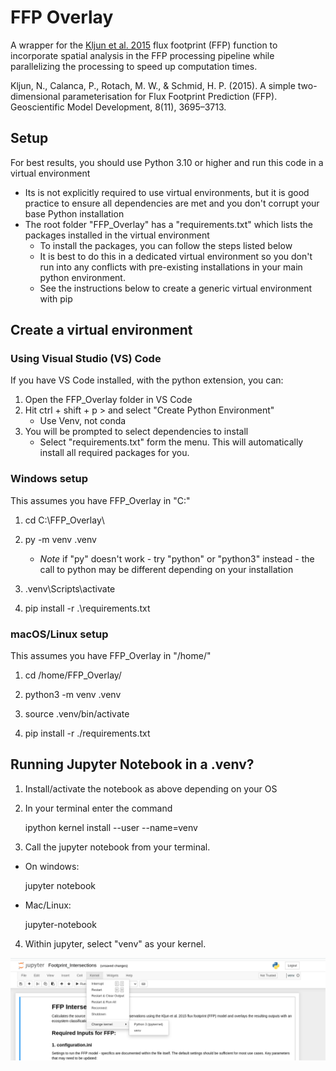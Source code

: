 # FFP Overlay

A wrapper for the [Kljun et al. 2015](https://gmd.copernicus.org/articles/8/3695/2015/gmd-8-3695-2015.html) flux footprint (FFP) function to incorporate spatial analysis in the FFP processing pipeline while parallelizing the processing to speed up computation times. 

Kljun, N., Calanca, P., Rotach, M. W., & Schmid, H. P. (2015). A simple two-dimensional parameterisation for Flux Footprint Prediction (FFP). Geoscientific Model Development, 8(11), 3695–3713.

## Setup

For best results, you should use Python 3.10 or higher and run this code in a virtual environment

* Its is not explicitly required to use virtual environments, but it is good practice to ensure all dependencies are met and you don't corrupt your base Python installation
* The root folder "FFP_Overlay" has a "requirements.txt" which lists the packages installed in the virtual environment
    * To install the packages, you can follow the steps listed below
    * It is best to do this in a dedicated virtual environment so you don't run into any conflicts with pre-existing installations in your main python environment.
    * See the instructions below to create a generic virtual environment with pip
## Create a virtual environment

### Using Visual Studio (VS) Code

If you have VS Code installed, with the python extension, you can:

1. Open the FFP_Overlay folder in VS Code
2. Hit ctrl + shift + p > and select "Create Python Environment"
    * Use Venv, not conda
3. You will be prompted to select dependencies to install
    * Select "requirements.txt" form the menu.  This will automatically install all required packages for you.

### Windows setup

This assumes you have FFP_Overlay in "C:\"

1. cd C:\FFP_Overlay\

2. py -m venv .venv

    * *Note* if "py" doesn't work - try "python" or "python3" instead - the call to python may be different depending on your installation

3. .venv\Scripts\activate

4. pip install -r .\requirements.txt

### macOS/Linux setup

This assumes you have FFP_Overlay in "/home/"

1. cd /home/FFP_Overlay/

2. python3 -m venv .venv

3. source .venv/bin/activate

4. pip install -r ./requirements.txt


## Running Jupyter Notebook in a .venv?

1. Install/activate the notebook as above depending on your OS

2. In your terminal enter the command

    ipython kernel install --user --name=venv

3. Call the jupyter notebook from your terminal.  

* On windows:

    jupyter notebook

* Mac/Linux:

    jupyter-notebook

4. Within jupyter, select "venv" as your kernel.

![Alt text](images/Jupyter.png)

    